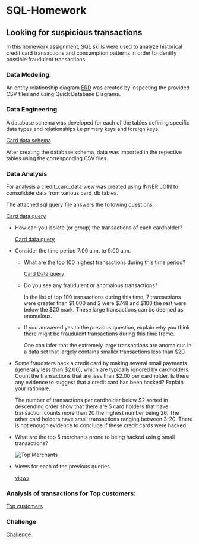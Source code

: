 # SQL-Homework

## Looking for suspicious transactions

In this homework assignment, SQL skills were used to analyze historical credit card transactions and consumption patterns in order to identify possible fraudulent transactions.

  ### Data Modeling: 
  
  An entity relationship diagram [ERD](erd.png) 
  was created by inspecting the provided CSV files and using Quick Database Diagrams. 

  ### Data Engineering 

  A database schema was developed for each of the tables defining specific data types and relationships i.e primary keys and foreign keys.
   
  [Card data schema](card_data_schema.sql)


  After creating the database schema, data was imported in the repective tables using the corresponding CSV files.

  ### Data Analysis

  For analysis a credit_card_data view was created using INNER JOIN to consolidate data from various card_db tables. 

  The attached sql query file answers the following questions:

  [Card data query](card_data_query.sql) 

* How can you isolate (or group) the transactions of each cardholder?

  [Card data query](card_data_query.sql) 

* Consider the time period 7:00 a.m. to 9:00 a.m.

  * What are the top 100 highest transactions during this time period?
     
     [Card Data query](card_data_query.sql) 

  * Do you see any fraudulent or anomalous transactions?
 
    In the list of top 100 transactions during this time, 7 transactions were greater than $1,000 and 2 were $748 and $100 the rest were below the $20 mark. These large transactions can be deemed as anomalous.

  * If you answered yes to the previous question, explain why you think there might be fraudulent transactions during this time frame.

    One can infer that the extremely large transactions are anomalous in a data set that largely contains smaller transactions less than $20.

* Some fraudsters hack a credit card by making several small payments (generally less than $2.00), which are typically ignored by cardholders. Count the transactions that are less than $2.00 per cardholder. Is there any evidence to suggest that a credit card has been hacked? Explain your rationale.

  The number of transactions per cardholder below $2 sorted in descending order show that there are 5 card holders that have transaction counts more than 20 the highest number being 26. The other card holders have small transactions ranging between 3-20. There is not enough evidence to conclude if these credit cards were hacked.


* What are the top 5 merchants prone to being hacked usin
g small transactions?

  ![Top Merchants](./Images/top_5_merchants.png)
  
* Views for each of the previous queries.

  [views](views.sql)

### Analysis of transactions for Top customers: 

[Top customers](visual_data_analysis.ipynb)

### Challenge

[Challenge](challenge.ipynb)